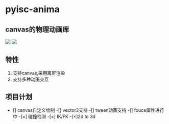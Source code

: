 # pyisc-anima
## canvas的物理动画库
![](https://img.shields.io/badge/powerby-%E5%B1%B1%E9%AC%BC-yellowgreen.svg) ![](https://img.shields.io/github/license/mashape/apistatus.svg)

## 特性
1. 支持canvas,采用离屏渲染
2. 支持多种动画交互



## 项目计划

- [] canvas自定义绘制 
-[] vector2支持
-[] tween动画支持
-[] fouce属性进行中
-[×] 碰撞检测
-[×] IK/FK
-[×]2d to 3d
